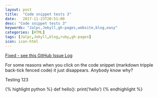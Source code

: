 ```yaml
---
layout: post
title:  "Code snippet tests 3"
date:   2017-11-23T20:51:00
desc: "Code snippet tests 3"
keywords: "Jalpc,Jekyll,gh-pages,website,blog,easy"
categories: [HTML]
tags: [Jalpc,Jekyll,blog,ruby,gh-pages]
icon: icon-html
---
```


[Fixed - see this GitHub Issue Log](https://github.com/jarrekk/Jalpc/issues/97)

For some reasons when you click on the code snippet (markdown tripple back-tick fenced code)
it just disappears. Anybody know why?

Testing 123

{% highlight python %}
def hello():
  print('hello')
{% endhighlight %}